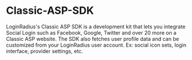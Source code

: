 Classic-ASP-SDK
===============

LoginRadius's Classic ASP SDK is a development kit that lets you integrate Social Login such as Facebook, Google, Twitter and over 20 more on a Classic ASP website. The SDK also fetches user profile data and can be customized from your LoginRadius user account. Ex: social icon sets, login interface, provider settings, etc.